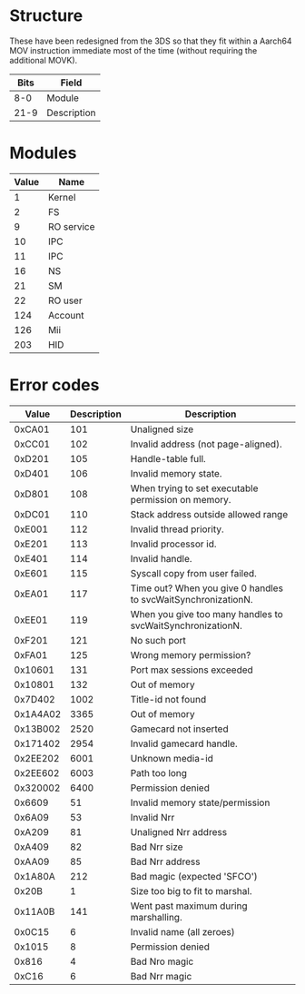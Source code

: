 # Structure

These have been redesigned from the 3DS so that they fit within a
Aarch64 MOV instruction immediate most of the time (without requiring
the additional MOVK).

| Bits | Field       |
| ---- | ----------- |
| 8-0  | Module      |
| 21-9 | Description |

# Modules

| Value | Name       |
| ----- | ---------- |
| 1     | Kernel     |
| 2     | FS         |
| 9     | RO service |
| 10    | IPC        |
| 11    | IPC        |
| 16    | NS         |
| 21    | SM         |
| 22    | RO user    |
| 124   | Account    |
| 126   | Mii        |
| 203   | HID        |

# Error codes

| Value    | Description | Description                                                   |
| -------- | ----------- | ------------------------------------------------------------- |
| 0xCA01   | 101         | Unaligned size                                                |
| 0xCC01   | 102         | Invalid address (not page-aligned).                           |
| 0xD201   | 105         | Handle-table full.                                            |
| 0xD401   | 106         | Invalid memory state.                                         |
| 0xD801   | 108         | When trying to set executable permission on memory.           |
| 0xDC01   | 110         | Stack address outside allowed range                           |
| 0xE001   | 112         | Invalid thread priority.                                      |
| 0xE201   | 113         | Invalid processor id.                                         |
| 0xE401   | 114         | Invalid handle.                                               |
| 0xE601   | 115         | Syscall copy from user failed.                                |
| 0xEA01   | 117         | Time out? When you give 0 handles to svcWaitSynchronizationN. |
| 0xEE01   | 119         | When you give too many handles to svcWaitSynchronizationN.    |
| 0xF201   | 121         | No such port                                                  |
| 0xFA01   | 125         | Wrong memory permission?                                      |
| 0x10601  | 131         | Port max sessions exceeded                                    |
| 0x10801  | 132         | Out of memory                                                 |
| 0x7D402  | 1002        | Title-id not found                                            |
| 0x1A4A02 | 3365        | Out of memory                                                 |
| 0x13B002 | 2520        | Gamecard not inserted                                         |
| 0x171402 | 2954        | Invalid gamecard handle.                                      |
| 0x2EE202 | 6001        | Unknown media-id                                              |
| 0x2EE602 | 6003        | Path too long                                                 |
| 0x320002 | 6400        | Permission denied                                             |
| 0x6609   | 51          | Invalid memory state/permission                               |
| 0x6A09   | 53          | Invalid Nrr                                                   |
| 0xA209   | 81          | Unaligned Nrr address                                         |
| 0xA409   | 82          | Bad Nrr size                                                  |
| 0xAA09   | 85          | Bad Nrr address                                               |
| 0x1A80A  | 212         | Bad magic (expected 'SFCO')                                   |
| 0x20B    | 1           | Size too big to fit to marshal.                               |
| 0x11A0B  | 141         | Went past maximum during marshalling.                         |
| 0x0C15   | 6           | Invalid name (all zeroes)                                     |
| 0x1015   | 8           | Permission denied                                             |
| 0x816    | 4           | Bad Nro magic                                                 |
| 0xC16    | 6           | Bad Nrr magic                                                 |
